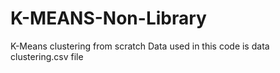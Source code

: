 # K-MEANS-Non-Library
K-Means clustering from scratch
Data used in this code is data clustering.csv file

